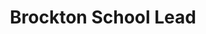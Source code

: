 ---
firstname: "Pragathi"
lastname: "Venkatesh"
title: "Brockton School Lead"
secondary: "Scratch Lead"
group: "board"
img: pragathi.jpg
year: 2022

positions:
  - year: 2019-2020
    title: Brockton Lead
---